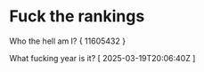 # Fuck the rankings

Who the hell am I?
{ 11605432 }

What fucking year is it?
[ 2025-03-19T20:06:40Z ]
